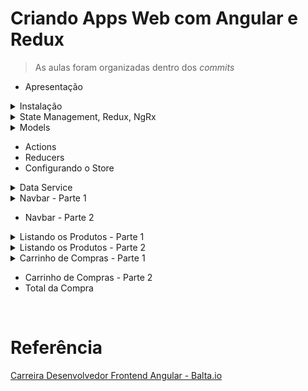 # Criando Apps Web com Angular e Redux

> As aulas foram organizadas dentro dos _commits_

- Apresentação

<details><summary>Instalação</summary>

<br>

```ps
npm install -g @angular/cli@8.3.5

ng --version
8.3.5
```

```ps
npm install -g ionic@5.4.1

ionic --version
5.4.1
```

```ps
ionic start eshop blank

cd eshop
npm install @ngrx/store --save
```

</details>

<details><summary>State Management, Redux, NgRx</summary>

<br>

Ciclo:

```
State (define) UI (dispara) ACTIONS (envia) REDUCERS (atualiza) STORES (contém) State...
```

https://ngrx.io/

</details>

<details><summary>Models</summary>

<br>

```ps
ng add @ngrx/store
```

```ps
npm install @ngrx/store@latest --legacy-peer-deps
ng g @ngrx/store:init
```

</details>

- Actions
- Reducers
- Configurando o Store

<details><summary>Data Service</summary>

<br>

Mockoon

\*.json

```json
{}[
	{
		"id": "1c0487fd-1e33-47ec-9541-f8de43d8abfe",
		"title": "GPS Automotivo Garmin Drive 51",
		"brand": "Garmin",
		"tag": "gps-automotivo-garmin-drive-51",
		"price": 809.1,
		"image": "https://baltademos.blob.core.windows.net/eshop/gps-automotivo-garmin-drive-51.jpg"
	},
	{
		"id": "f58448de-bb53-48fa-8347-70bad73f1ec4",
		"title": "Notebook Samsung Essentials E30",
		"brand": "Samsung",
		"tag": "notebook-samsung-essentials-e30",
		"price": 1709.99,
		"image": "https://baltademos.blob.core.windows.net/eshop/notebook-samsung-essentials-e30.jpg"
	},
	{
		"id": "0f8e8418-f3a3-4329-91c6-4548dc6af16b",
		"title": "Smartphone Apple iPhone Xr 128GB",
		"brand": "Apple",
		"tag": "smartphone-apple-iphone-xr-128gb",
		"price": 4949.1,
		"image": "https://baltademos.blob.core.windows.net/eshop/smartphone-apple-iphone-xr-128gb.jpg"
	},
	{
		"id": "9a0dc81e-0b76-427f-8f9e-7502c2bd1005",
		"title": "Smartphone Motorola One 64GB",
		"brand": "Motorola",
		"tag": "smartphone-motorola-one-64gb",
		"price": 999.0,
		"image": "https://baltademos.blob.core.windows.net/eshop/smartphone-motorola-one-64gb.jpg"
	},
	{
		"id": "58b3f5b6-55e8-4aa4-a352-a2e061b8aa6d",
		"title": "Smartphone Samsung Galaxy M20 64GB",
		"brand": "Samsung",
		"tag": "smartphone-samsung-galaxy-m20-64gb",
		"price": 1079.0,
		"image": "https://baltademos.blob.core.windows.net/eshop/smartphone-samsung-galaxy-m20-64gb.jpg"
	}
]
```

</details>

<details><summary>Navbar - Parte 1</summary>

<br>

```ps
ionic serve
```

```ps
ionic generate component components/navbar
```

</details>

- Navbar - Parte 2

<details><summary>Listando os Produtos - Parte 1</summary>

<br>

```ps
ionic generate component components/product-list
```

</details>

<details><summary>Listando os Produtos - Parte 2</summary>

<br>

Erro corrigido com a cópia dos arquivos **package.json** e **tsconfig.json** do projeto de referência e, basicamente, a execução dos comandos abaixo.

```ps
npm install
npm audit fix
```

</details>

<details><summary>Carrinho de Compras - Parte 1</summary>

<br>

```ps
ionic generate component components/shopping-cart
```

</details>

- Carrinho de Compras - Parte 2
- Total da Compra

<br>

# Referência

[Carreira Desenvolvedor Frontend Angular - Balta.io](https://balta.io/carreiras/desenvolvedor-frontend-angular)
